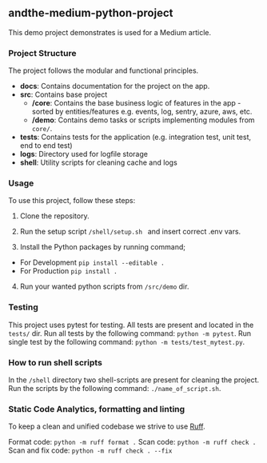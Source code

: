## andthe-medium-python-project
This demo project demonstrates is used for a Medium article.


### Project Structure
The project follows the modular and functional principles. 

- **docs**: Contains documentation for the project on the app.
- **src**: Contains base project  
    - **/core**: Contains the base business logic of features in the app - sorted by entities/features e.g. events, log, sentry, azure, aws, etc.
    - **/demo**: Contains demo tasks or scripts implementing modules from `core/`.
 - **tests**: Contains tests for the application (e.g. integration test, unit test, end to end test)
 - **logs**: Directory used for logfile storage
 - **shell**: Utility scripts for cleaning cache and logs

### Usage
To use this project, follow these steps:

1. Clone the repository.

2. Run the setup script `/shell/setup.sh ` and insert correct .env vars.

3. Install the Python packages by running command;

- For Development `pip install --editable . `
- For Production `pip install . `

4. Run your wanted python scripts from `/src/demo` dir. 

### Testing
This project uses pytest for testing. All tests are present and located in the `tests/` dir. 
Run all tests by the following command: `python -m pytest`.
Run single test by the following command: `python -m tests/test_mytest.py`. 

### How to run shell scripts
In the `/shell` directory two shell-scripts are present for cleaning the project. 
Run the scripts by the following command: `./name_of_script.sh`.

### Static Code Analytics, formatting and linting
To keep a clean and unified codebase we strive to use [Ruff](https://docs.astral.sh/ruff/).

Format code: `python -m ruff format .`
Scan code: `python -m ruff check .`
Scan and fix code: `python -m ruff check . --fix`
